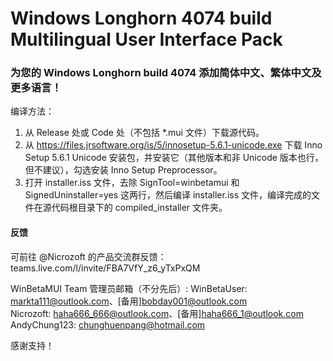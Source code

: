 # Windows Longhorn 4074 build Multilingual User Interface Pack
### 为您的 Windows Longhorn build 4074 添加简体中文、繁体中文及更多语言！

编译方法：
1. 从 Release 处或 Code 处（不包括 *.mui 文件）下载源代码。  
2. 从 https://files.jrsoftware.org/is/5/innosetup-5.6.1-unicode.exe 下载 Inno Setup 5.6.1 Unicode 安装包，并安装它（其他版本和非 Unicode 版本也行，但不建议），勾选安装 Inno Setup Preprocessor。 
3. 打开 installer.iss 文件，去除 SignTool=winbetamui 和 SignedUninstaller=yes 这两行，然后编译 installer.iss 文件，编译完成的文件在源代码根目录下的 compiled_installer 文件夹。  

#### 反馈
可前往 @Nicrozoft 的产品交流群反馈：teams.live.com/l/invite/FBA7VfY_z6_yTxPxQM

WinBetaMUI Team 管理员邮箱（不分先后）: 
 WinBetaUser: markta111@outlook.com、[备用]bobday001@outlook.com  
 Nicrozoft: haha666_666@outlook.com、[备用]haha666_1@outlook.com  
 AndyChung123: chunghuenpang@hotmail.com  

感谢支持！
